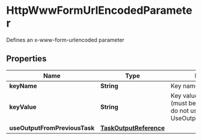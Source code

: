 

# HttpWwwFormUrlEncodedParameter

Defines an x-www-form-urlencoded parameter

## Properties

| Name | Type | Description | Notes |
|------------ | ------------- | ------------- | -------------|
|**keyName** | **String** | Key name of the parameter |  [optional] |
|**keyValue** | **String** | Key value of the paramer (must be of type text); if set, do not use UseOutputFromPreviousTask |  [optional] |
|**useOutputFromPreviousTask** | [**TaskOutputReference**](TaskOutputReference.md) |  |  [optional] |



